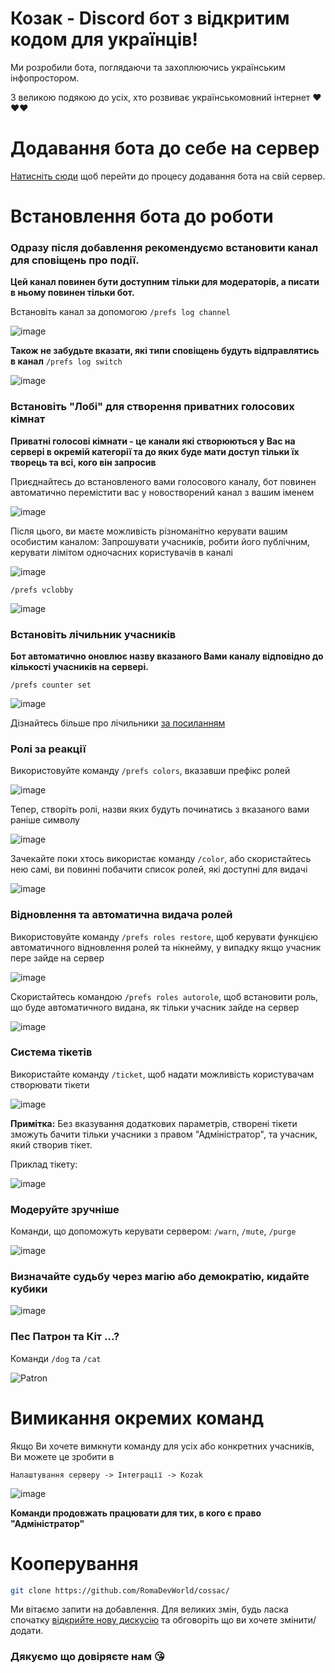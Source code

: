 # Козак - Discord бот з відкритим кодом для українців!
Ми розробили бота, поглядаючи та захоплюючись українським інфопростором. 

З великою подякою до усіх, хто розвиває українськомовний інтернет ❤️❤️❤️

# Додавання бота до себе на сервер
[Натисніть сюди](https://discord.com/oauth2/authorize?client_id=797395030851059713&permissions=1495655312618&scope=bot%20applications.commands) щоб перейти до процесу додавання бота на свій сервер.

# Встановлення бота до роботи
### Одразу після добавлення рекомендуємо встановити канал для сповіщень про події. 

**Цей канал повинен бути доступним тільки для модераторів, а писати в ньому повинен тільки бот.**

Встановіть канал за допомогою `/prefs log channel`

![image](https://github.com/RomaDevWorld/cossac/assets/50528338/60bd55c0-3265-4a71-beb7-dc3bdd927916)

**Також не забудьте вказати, які типи сповіщень будуть відправлятись в канал** `/prefs log switch`

![image](https://github.com/RomaDevWorld/cossac/assets/50528338/286026a8-1a05-4a3b-8e41-7342bbdb33b8)

### Встановіть "Лобі" для створення приватних голосових кімнат

**Приватні голосові кімнати - це канали які створюються у Вас на сервері в окремій категорії та до яких буде мати доступ тільки їх творець та всі, кого він запросив**

Приєднайтесь до встановленого вами голосового каналу, бот повинен автоматично перемістити вас у новостворений канал з вашим іменем 

![image](https://github.com/RomaDevWorld/cossac/assets/50528338/508d11cb-5e4b-4c5b-8f13-f8ad55925cf0)

Після цього, ви маєте можливість різноманітно керувати вашим особистим каналом: Запрошувати учасників, робити його публічним, керувати лімітом одночасних користувачів в каналі

![image](https://github.com/RomaDevWorld/cossac/assets/50528338/430daa52-77d8-4748-9c96-71d72d35ae79)


`/prefs vclobby`

![image](https://github.com/RomaDevWorld/cossac/assets/50528338/af8846a9-d33f-4ea6-995a-1d5ca769fffa)

### Встановіть лічильник учасників

**Бот автоматично оновлює назву вказаного Вами каналу відповідно до кількості учасників на сервері.**

`/prefs counter set`

![image](https://github.com/RomaDevWorld/cossac/assets/50528338/5492527b-9a9a-421f-9fb4-b222213bcb7d)

Дізнайтесь більше про лічильники [за посиланням](https://github.com/RomaDevWorld/RomaDevWorld/blob/master/cossac/counters-guide-assets/counters-guide.md)

### Ролі за реакції

Використовуйте команду `/prefs colors`, вказавши префікс ролей

![image](https://github.com/RomaDevWorld/cossac/assets/50528338/00bb7c59-835e-4ac2-815b-197fc401fe41)

Тепер, створіть ролі, назви яких будуть починатись з вказаного вами раніше символу 

![image](https://github.com/RomaDevWorld/cossac/assets/50528338/d57d98f8-9e20-4ab6-9c90-074d0df3dad7)

Зачекайте поки хтось використає команду `/color`, або скористайтесь нею самі, ви повинні побачити список ролей, які доступні для видачі

![image](https://github.com/RomaDevWorld/cossac/assets/50528338/6a51bdbb-3e05-4155-8e69-95c02175992b)

### Відновлення та автоматична видача ролей

Використовуйте команду `/prefs roles restore`, щоб керувати функцією автоматичного відновлення ролей та нікнейму, у випадку якщо учасник пере зайде на сервер

![image](https://github.com/RomaDevWorld/cossac/assets/50528338/bbf9c337-6b3a-4d0c-be1e-c5cb0936a37a)
 
Скористайтесь командою `/prefs roles autorole`, щоб встановити роль, що буде автоматичного видана, як тільки учасник зайде на сервер

![image](https://github.com/RomaDevWorld/cossac/assets/50528338/96a56283-fe65-454b-b21a-f9b701f5a8cc)

### Система тікетів

Використайте команду `/ticket`, щоб надати можливість користувачам створювати тікети

![image](https://github.com/RomaDevWorld/cossac/assets/50528338/9f593f4f-444e-4c31-a752-baa83e0850db)

**Примітка:** Без вказування додаткових параметрів, створені тікети зможуть бачити тільки учасники з правом "Адміністратор", та учасник, який створив тікет.

Приклад тікету:

![image](https://github.com/RomaDevWorld/cossac/assets/50528338/255cc96e-7fcb-454e-85f2-f8e95ba40c17)

### Модеруйте зручніше

Команди, що допоможуть керувати сервером: `/warn`, `/mute`, `/purge`

![image](https://github.com/RomaDevWorld/cossac/assets/50528338/8bb3e448-e217-4d96-b91b-e4f2909f1caa)

### Визначайте судьбу через магію або демократію, кидайте кубики

![image](https://github.com/RomaDevWorld/cossac/assets/50528338/48d1ad6b-aa89-4861-82da-86a7fb9e4e54)

### Пес Патрон та Кіт ...?

Команди `/dog` та `/cat`

![Patron](https://github.com/RomaDevWorld/cossac/assets/50528338/ba12d48b-2ebe-44f2-8875-5f81e53d50ed)

# Вимикання окремих команд

Якщо Ви хочете вимкнути команду для усіх або конкретних учасників, Ви можете це зробити в 

```
Налаштування серверу -> Інтеграції -> Kozak
```

![image](https://github.com/RomaDevWorld/cossac/assets/50528338/3b8dc956-3c45-439d-baf2-787741babb73)

**Команди продовжать працювати для тих, в кого є право "Адміністратор"**

# Кооперування
```bash
git clone https://github.com/RomaDevWorld/cossac/
```
Ми вітаємо запити на добавлення. Для великих змін, будь ласка спочатку [відкрийте нову дискусію](https://github.com/RomaDevWorld/cossac/issues) та обговоріть що ви хочете змінити/додати.

### Дякуємо що довіряєте нам 😘
